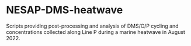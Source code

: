 # NESAP-DMS-heatwave
Scripts providing post-processing and analysis of DMS/O/P cycling and concentrations collected along Line P during a marine heatwave in August 2022.
